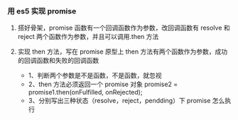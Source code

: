 ### 用 es5 实现 promise

1. 搭好骨架，promise 函数有一个回调函数作为参数，改回调函数有 resolve 和 reject 两个函数作为参数，并且可以调用.then 方法

2. 实现 then 方法，写在 promise 原型上
   then 方法有两个函数作为参数，成功的回调函数和失败的回调函数

   - 1、判断两个参数是不是函数，不是函数，就忽视
   - 2、then 方法必须返回一个 promise 对象
     promise2 = promise1.then(onFulfilled, onRejected);
   - 3、分别写出三种状态（resolve，reject，pendding）下 promise 怎么执行
